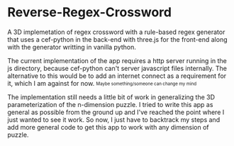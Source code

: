 # Reverse-Regex-Crossword

A 3D implemetation of regex crossword with a rule-based regex generator that uses a cef-python in the back-end with three.js for the front-end along with the generator writting in vanilla python.

The current implementation of the app requires a http server running in the js directory, because cef-python can't server javascript files internally. The alternative to this would be to add an internet connect as a requirement for it, which I am against for now. <sub><sup>Maybe something/someone can change my mind</sup></sub>

The implementation still needs a little bit of work in generalizing the 3D parameterization of the n-dimension puzzle. I tried to write this app as general as possible from the ground up and I've reached the point where I just wanted to see it work. So now, I just have to backtrack my steps and add more general code to get this app to work with any dimension of puzzle.
